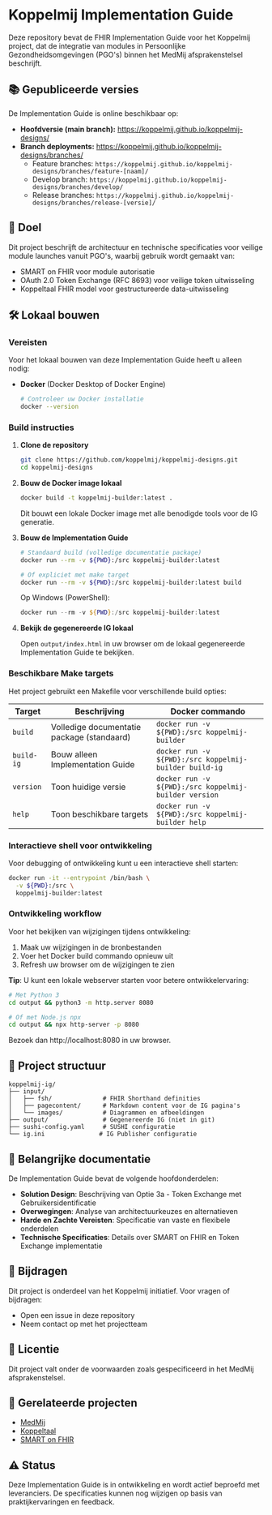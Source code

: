 # Koppelmij Implementation Guide

Deze repository bevat de FHIR Implementation Guide voor het Koppelmij project, dat de integratie van modules in Persoonlijke Gezondheidsomgevingen (PGO's) binnen het MedMij afsprakenstelsel beschrijft.

## 📚 Gepubliceerde versies

De Implementation Guide is online beschikbaar op:

- **Hoofdversie (main branch):** https://koppelmij.github.io/koppelmij-designs/
- **Branch deployments:** https://koppelmij.github.io/koppelmij-designs/branches/
  - Feature branches: `https://koppelmij.github.io/koppelmij-designs/branches/feature-[naam]/`
  - Develop branch: `https://koppelmij.github.io/koppelmij-designs/branches/develop/`
  - Release branches: `https://koppelmij.github.io/koppelmij-designs/branches/release-[versie]/`

## 🎯 Doel

Dit project beschrijft de architectuur en technische specificaties voor veilige module launches vanuit PGO's, waarbij gebruik wordt gemaakt van:
- SMART on FHIR voor module autorisatie
- OAuth 2.0 Token Exchange (RFC 8693) voor veilige token uitwisseling
- Koppeltaal FHIR model voor gestructureerde data-uitwisseling

## 🛠️ Lokaal bouwen

### Vereisten

Voor het lokaal bouwen van deze Implementation Guide heeft u alleen nodig:

- **Docker** (Docker Desktop of Docker Engine)
  ```bash
  # Controleer uw Docker installatie
  docker --version
  ```

### Build instructies

1. **Clone de repository**
   ```bash
   git clone https://github.com/koppelmij/koppelmij-designs.git
   cd koppelmij-designs
   ```

2. **Bouw de Docker image lokaal**
   ```bash
   docker build -t koppelmij-builder:latest .
   ```
   
   Dit bouwt een lokale Docker image met alle benodigde tools voor de IG generatie.

3. **Bouw de Implementation Guide**
   ```bash
   # Standaard build (volledige documentatie package)
   docker run --rm -v ${PWD}:/src koppelmij-builder:latest
   
   # Of expliciet met make target
   docker run --rm -v ${PWD}:/src koppelmij-builder:latest build
   ```
   
   Op Windows (PowerShell):
   ```powershell
   docker run --rm -v ${PWD}:/src koppelmij-builder:latest
   ```

4. **Bekijk de gegenereerde IG lokaal**
   
   Open `output/index.html` in uw browser om de lokaal gegenereerde Implementation Guide te bekijken.

### Beschikbare Make targets

Het project gebruikt een Makefile voor verschillende build opties:

| Target | Beschrijving | Docker commando |
|--------|--------------|-----------------|
| `build` | Volledige documentatie package (standaard) | `docker run -v ${PWD}:/src koppelmij-builder` |
| `build-ig` | Bouw alleen Implementation Guide | `docker run -v ${PWD}:/src koppelmij-builder build-ig` |
| `version` | Toon huidige versie | `docker run -v ${PWD}:/src koppelmij-builder version` |
| `help` | Toon beschikbare targets | `docker run -v ${PWD}:/src koppelmij-builder help` |

### Interactieve shell voor ontwikkeling

Voor debugging of ontwikkeling kunt u een interactieve shell starten:

```bash
docker run -it --entrypoint /bin/bash \
  -v ${PWD}:/src \
  koppelmij-builder:latest
```

### Ontwikkeling workflow

Voor het bekijken van wijzigingen tijdens ontwikkeling:

1. Maak uw wijzigingen in de bronbestanden
2. Voer het Docker build commando opnieuw uit
3. Refresh uw browser om de wijzigingen te zien

**Tip**: U kunt een lokale webserver starten voor betere ontwikkelervaring:
```bash
# Met Python 3
cd output && python3 -m http.server 8080

# Of met Node.js npx
cd output && npx http-server -p 8080
```

Bezoek dan http://localhost:8080 in uw browser.

## 📁 Project structuur

```
koppelmij-ig/
├── input/
│   ├── fsh/              # FHIR Shorthand definities
│   ├── pagecontent/      # Markdown content voor de IG pagina's
│   └── images/           # Diagrammen en afbeeldingen
├── output/               # Gegenereerde IG (niet in git)
├── sushi-config.yaml     # SUSHI configuratie
└── ig.ini               # IG Publisher configuratie
```

## 📖 Belangrijke documentatie

De Implementation Guide bevat de volgende hoofdonderdelen:

- **Solution Design**: Beschrijving van Optie 3a - Token Exchange met Gebruikersidentificatie
- **Overwegingen**: Analyse van architectuurkeuzes en alternatieven
- **Harde en Zachte Vereisten**: Specificatie van vaste en flexibele onderdelen
- **Technische Specificaties**: Details over SMART on FHIR en Token Exchange implementatie

## 🤝 Bijdragen

Dit project is onderdeel van het Koppelmij initiatief. Voor vragen of bijdragen:
- Open een issue in deze repository
- Neem contact op met het projectteam

## 📄 Licentie

Dit project valt onder de voorwaarden zoals gespecificeerd in het MedMij afsprakenstelsel.

## 🔗 Gerelateerde projecten

- [MedMij](https://www.medmij.nl/)
- [Koppeltaal](https://koppeltaal.nl/)
- [SMART on FHIR](https://www.hl7.org/fhir/smart-app-launch/)

## ⚠️ Status

Deze Implementation Guide is in ontwikkeling en wordt actief beproefd met leveranciers. De specificaties kunnen nog wijzigen op basis van praktijkervaringen en feedback.